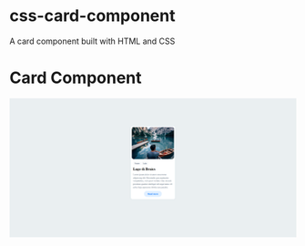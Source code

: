 # css-card-component
A card component built with HTML and CSS

# Card Component
![CSS Card Component](https://github.com/Davion/css-card-component/blob/main/images/css-card-component.png)